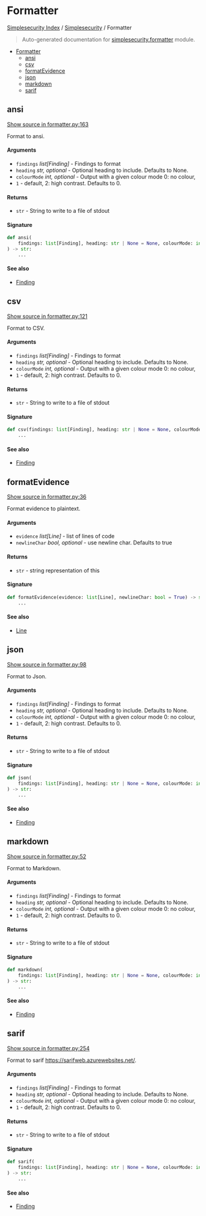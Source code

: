 # Formatter

[Simplesecurity Index](../README.md#simplesecurity-index) /
[Simplesecurity](./index.md#simplesecurity) /
Formatter

> Auto-generated documentation for [simplesecurity.formatter](../../../simplesecurity/formatter.py) module.

- [Formatter](#formatter)
  - [ansi](#ansi)
  - [csv](#csv)
  - [formatEvidence](#formatevidence)
  - [json](#json)
  - [markdown](#markdown)
  - [sarif](#sarif)

## ansi

[Show source in formatter.py:163](../../../simplesecurity/formatter.py#L163)

Format to ansi.

#### Arguments

- `findings` *list[Finding]* - Findings to format
- `heading` *str, optional* - Optional heading to include. Defaults to None.
- `colourMode` *int, optional* - Output with a given colour mode 0: no colour,
 - `1` - default, 2: high contrast. Defaults to 0.

#### Returns

- `str` - String to write to a file of stdout

#### Signature

```python
def ansi(
    findings: list[Finding], heading: str | None = None, colourMode: int = 0
) -> str:
    ...
```

#### See also

- [Finding](./types.md#finding)



## csv

[Show source in formatter.py:121](../../../simplesecurity/formatter.py#L121)

Format to CSV.

#### Arguments

- `findings` *list[Finding]* - Findings to format
- `heading` *str, optional* - Optional heading to include. Defaults to None.
- `colourMode` *int, optional* - Output with a given colour mode 0: no colour,
 - `1` - default, 2: high contrast. Defaults to 0.

#### Returns

- `str` - String to write to a file of stdout

#### Signature

```python
def csv(findings: list[Finding], heading: str | None = None, colourMode: int = 0) -> str:
    ...
```

#### See also

- [Finding](./types.md#finding)



## formatEvidence

[Show source in formatter.py:36](../../../simplesecurity/formatter.py#L36)

Format evidence to plaintext.

#### Arguments

- `evidence` *list[Line]* - list of lines of code
- `newlineChar` *bool, optional* - use newline char. Defaults to true

#### Returns

- `str` - string representation of this

#### Signature

```python
def formatEvidence(evidence: list[Line], newlineChar: bool = True) -> str:
    ...
```

#### See also

- [Line](./types.md#line)



## json

[Show source in formatter.py:98](../../../simplesecurity/formatter.py#L98)

Format to Json.

#### Arguments

- `findings` *list[Finding]* - Findings to format
- `heading` *str, optional* - Optional heading to include. Defaults to None.
- `colourMode` *int, optional* - Output with a given colour mode 0: no colour,
 - `1` - default, 2: high contrast. Defaults to 0.

#### Returns

- `str` - String to write to a file of stdout

#### Signature

```python
def json(
    findings: list[Finding], heading: str | None = None, colourMode: int = 0
) -> str:
    ...
```

#### See also

- [Finding](./types.md#finding)



## markdown

[Show source in formatter.py:52](../../../simplesecurity/formatter.py#L52)

Format to Markdown.

#### Arguments

- `findings` *list[Finding]* - Findings to format
- `heading` *str, optional* - Optional heading to include. Defaults to None.
- `colourMode` *int, optional* - Output with a given colour mode 0: no colour,
 - `1` - default, 2: high contrast. Defaults to 0.

#### Returns

- `str` - String to write to a file of stdout

#### Signature

```python
def markdown(
    findings: list[Finding], heading: str | None = None, colourMode: int = 0
) -> str:
    ...
```

#### See also

- [Finding](./types.md#finding)



## sarif

[Show source in formatter.py:254](../../../simplesecurity/formatter.py#L254)

Format to sarif https://sarifweb.azurewebsites.net/.

#### Arguments

- `findings` *list[Finding]* - Findings to format
- `heading` *str, optional* - Optional heading to include. Defaults to None.
- `colourMode` *int, optional* - Output with a given colour mode 0: no colour,
 - `1` - default, 2: high contrast. Defaults to 0.

#### Returns

- `str` - String to write to a file of stdout

#### Signature

```python
def sarif(
    findings: list[Finding], heading: str | None = None, colourMode: int = 0
) -> str:
    ...
```

#### See also

- [Finding](./types.md#finding)


